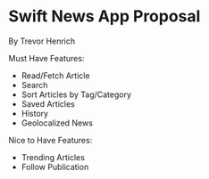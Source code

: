 # Swift News App Proposal
By Trevor Henrich

Must Have Features:
- Read/Fetch Article
- Search
- Sort Articles by Tag/Category
- Saved Articles
- History
- Geolocalized News

Nice to Have Features:
- Trending Articles
- Follow Publication
